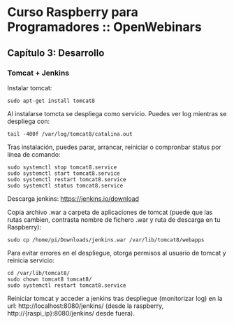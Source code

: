 # Curso Raspberry para Programadores :: OpenWebinars
## Capítulo 3: Desarrollo

### Tomcat + Jenkins

Instalar tomcat:
```
sudo apt-get install tomcat8
```

Al instalarse tomcta se despliega como servicio. Puedes ver log mientras se despliega con:
```
tail -400f /var/log/tomcat8/catalina.out
```

Tras instalación, puedes parar, arrancar, reiniciar o compronbar status por línea de comando:
```
sudo systemctl stop tomcat8.service
sudo systemctl start tomcat8.service
sudo systemctl restart tomcat8.service
sudo systemctl status tomcat8.service
```

Descarga jenkins: https://jenkins.io/download

Copia archivo .war a carpeta de aplicaciones de tomcat (puede que las rutas cambien, contrasta nombre de fichero .war y ruta de descarga en tu Raspberry):
```
sudo cp /home/pi/Downloads/jenkins.war /var/lib/tomcat8/webapps
```

Para evitar errores en el despliegue, otorga permisos al usuario de tomcat y reinicia servicio:
```
cd /var/lib/tomcat8/ 
sudo chown tomcat8 tomcat8/
sudo systemctl restart tomcat8.service
```

Reiniciar tomcat y acceder a jenkins tras despliegue (monitorizar log) en la url: http://localhost:8080/jenkins/ (desde la raspberry, http://{raspi_ip}:8080/jenkins/ desde fuera).









